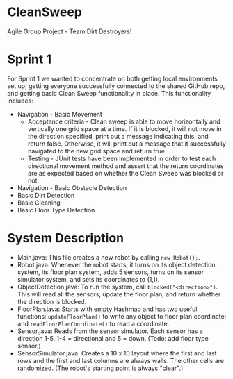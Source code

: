 # CleanSweep
Agile Group Project - Team Dirt Destroyers!

# Sprint 1

For Sprint 1 we wanted to concentrate on both getting local environments set up, getting everyone successfully connected to the shared GitHub repo, and getting basic Clean Sweep functionality in place. This functionality includes:

* Navigation - Basic Movement
    * Acceptance criteria - Clean sweep is able to move horizontally and vertically one grid space at a time. If it is blocked, it will not move in the direction specified, print out a message indicating this, and return false. Otherwise, it will print out a message that it successfully navigated to the new grid space and return true. 
    * Testing - JUnit tests have been implemented in order to test each directional movement method and assert that the return coordinates are as expected based on whether the Clean Sweep was blocked or not.
* Navigation - Basic Obstacle Detection
* Basic Dirt Detection
* Basic Cleaning
* Basic Floor Type Detection

# System Description

* Main.java: This file creates a new robot by calling `new Robot();`.
* Robot.java: Whenever the robot starts, it turns on its object detection system,
 its floor plan system, adds 5 sensors, turns on its sensor simulator system, and 
 sets its coordinates to (1,1).  
* ObjectDetection.java:
To run the system, call `blocked("<direction>")`. This will read all the sensors, update the floor plan,
and return whether the direction is blocked.
* FloorPlan.java: Starts with empty Hashmap and has two useful functions: `updateFloorPlan()`
to write any object to floor plan coordinate; and `readFloorPlanCoordinate()` to read a coordinate.
* Sensor.java: Reads from the sensor simulator. Each sensor has a direction 1-5, 
1-4 = directional and 5 = down. (Todo: add floor type sensor.)
* SensorSimulator.java: Creates a 10 x 10 layout where the first and last
rows and the first and last columns are always walls. The other cells are randomized.
(The robot's starting point is always "clear".)
